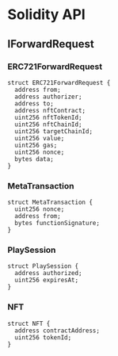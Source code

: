 # Solidity API

## IForwardRequest

### ERC721ForwardRequest

```solidity
struct ERC721ForwardRequest {
  address from;
  address authorizer;
  address to;
  address nftContract;
  uint256 nftTokenId;
  uint256 nftChainId;
  uint256 targetChainId;
  uint256 value;
  uint256 gas;
  uint256 nonce;
  bytes data;
}
```

### MetaTransaction

```solidity
struct MetaTransaction {
  uint256 nonce;
  address from;
  bytes functionSignature;
}
```

### PlaySession

```solidity
struct PlaySession {
  address authorized;
  uint256 expiresAt;
}
```

### NFT

```solidity
struct NFT {
  address contractAddress;
  uint256 tokenId;
}
```

